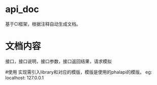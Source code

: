 # api_doc
基于CI框架，根据注释自动生成文档。

# 文档内容
接口，接口说明，接口参数，接口返回结果，请求模拟

#使用
实现需引入library和对应的模版，模版是使用的phalapi的模版。
eg: localhost: 127.0.0.1

<?php

    // +----------------------------------------------------------------------
    // | Author: Cindy
    // +----------------------------------------------------------------------

    defined('BASEPATH') OR exit('No direct script access allowed');

    /**
     * 接口调用控制器
     */

    class Open_api extends CI_Controller {

      /**
       * 获取奖品信息
       * @request POST open_api/get_reward_info
       * @param  int    $activity_id 活动id  required 11
       * @return int    $activity_id 活动id
       */
      public function get_reward_info() {
        ...
      }
     }

其中'open_api/get_reward_info'为请求的URL，均可按要求替换
